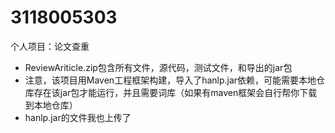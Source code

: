 # 3118005303
个人项目：论文查重
- ReviewAriticle.zip包含所有文件，源代码，测试文件，和导出的jar包
- 注意，该项目用Maven工程框架构建，导入了hanlp.jar依赖，可能需要本地仓库存在该jar包才能运行，并且需要词库（如果有maven框架会自行帮你下载到本地仓库）
- hanlp.jar的文件我也上传了

